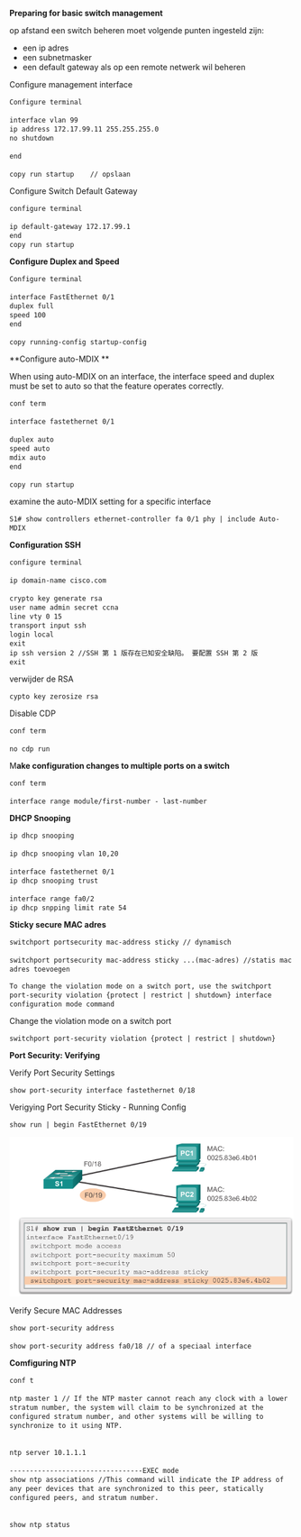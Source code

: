 **Preparing for basic switch management**

op afstand een switch beheren moet volgende punten ingesteld zijn:

* een ip adres
* een subnetmasker
* een default gateway als op een remote netwerk wil beheren

Configure management interface

```
Configure terminal

interface vlan 99
ip address 172.17.99.11 255.255.255.0
no shutdown

end

copy run startup    // opslaan
```

Configure Switch Default Gateway

```
configure terminal

ip default-gateway 172.17.99.1
end
copy run startup
```

**Configure Duplex and Speed**

```
Configure terminal

interface FastEthernet 0/1
duplex full
speed 100
end

copy running-config startup-config
```

**Configure auto-MDIX **

When using auto-MDIX on an interface, the interface speed and duplex must be set to auto so that the feature operates correctly.

```
conf term

interface fastethernet 0/1

duplex auto
speed auto
mdix auto
end

copy run startup
```

examine the auto-MDIX setting for a specific interface

```
S1# show controllers ethernet-controller fa 0/1 phy | include Auto-MDIX
```

**Configuration SSH**

```
configure terminal

ip domain-name cisco.com

crypto key generate rsa
user name admin secret ccna
line vty 0 15
transport input ssh
login local 
exit
ip ssh version 2 //SSH 第 1 版存在已知安全缺陷。 要配置 SSH 第 2 版
exit
```

verwijder de RSA

```
cypto key zerosize rsa
```

Disable CDP

```
conf term

no cdp run
```

M**ake configuration changes to multiple ports on a switch**

```
conf term

interface range module/first-number - last-number
```

**DHCP Snooping**

```
ip dhcp snooping

ip dhcp snooping vlan 10,20

interface fastethernet 0/1
ip dhcp snooping trust

interface range fa0/2
ip dhcp snpping limit rate 54
```

**Sticky secure MAC adres**

```
switchport portsecurity mac-address sticky // dynamisch

switchport portsecurity mac-address sticky ...(mac-adres) //statis mac adres toevoegen
```

```
To change the violation mode on a switch port, use the switchport port-security violation {protect | restrict | shutdown} interface configuration mode command
```

Change the violation mode on a switch port

```
switchport port-security violation {protect | restrict | shutdown}
```

**Port Security:  Verifying**

Verify Port Security Settings

```
show port-security interface fastethernet 0/18
```

Verigying Port Security Sticky - Running Config

```
show run | begin FastEthernet 0/19
```

![](/assets/VerifyPortSecuritySticky.png)

Verify Secure MAC Addresses

```
show port-security address

show port-security address fa0/18 // of a speciaal interface
```

**Comfiguring NTP**

```
conf t

ntp master 1 // If the NTP master cannot reach any clock with a lower stratum number, the system will claim to be synchronized at the configured stratum number, and other systems will be willing to synchronize to it using NTP.


ntp server 10.1.1.1

---------------------------------EXEC mode
show ntp associations //This command will indicate the IP address of any peer devices that are synchronized to this peer, statically configured peers, and stratum number.


show ntp status
```



